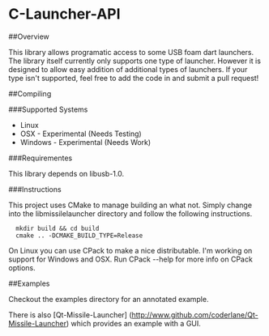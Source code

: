 C-Launcher-API
==============

##Overview

This library allows programatic access to some USB foam dart launchers. 
The library itself currently only supports one type of launcher. 
However it is designed to allow easy addition of additional types of launchers. 
If your type isn't supported, feel free to add the code in and submit a pull request!

##Compiling

###Supported Systems

* Linux
* OSX - Experimental (Needs Testing) 
* Windows - Experimental (Needs Work)

###Requirementes

This library depends on libusb-1.0.

###Instructions

This project uses CMake to manage building an what not. Simply change into the libmissilelauncher directory and follow the following instructions.

      mkdir build && cd build
      cmake .. -DCMAKE_BUILD_TYPE=Release

On Linux you can use CPack to make a nice distributable. 
I'm working on support for Windows and OSX. Run CPack --help for more info on CPack options.

##Examples

Checkout the examples directory for an annotated example.

There is also [Qt-Missile-Launcher] (http://www.github.com/coderlane/Qt-Missile-Launcher)
which provides an example with a GUI.
